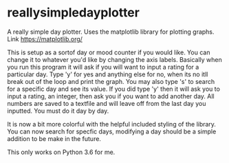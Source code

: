 # reallysimpledayplotter
A really simple day plotter.
Uses the matplotlib library for plotting graphs. Link https://matplotlib.org/

This is setup as a sortof day or mood counter if you would like. You can change it to whatever you'd like by changing the axis labels.
Basically when you run this program it will ask if you will want to input a rating for a particular day. Type 'y' for yes and anything else for no, when its no itll break out of the loop and print the graph. You may also type 's' to search for a specific day and see its value.
If you did type 'y' then it will ask you to input a rating, an integer, then ask you if you want to add another day. All numbers are saved to a textfile and will leave off from the last day you inputted. 
You must do it day by day.

It is now a bit more colorful with the helpful included styling of the library. You can now search for specfic days, modifying a day should be a simple addition to be make in the future.

This only works on Python 3.6 for me.
